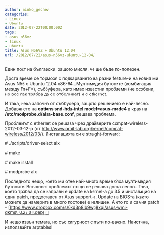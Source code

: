 ```yaml
---
author: minko_gechev
categories:
- Linux
- Ubuntu
date: 2012-07-22T00:00:00Z
tags:
- asus n56vz
- linux
- ubuntu
title: Asus N56VZ + Ubuntu 12.04
url: /2012/07/22/asus-n56vz-ubuntu-12-04/
---
```


Един пост на български, защото мисля, че ще бъде по-полезен.

Доста време се тормозя с подкарването на разни feature-и на новия ми Asus N56 с Ubuntu 12.04 x86-64...Мултимедия бутоните (комбинация между Fn+F*), съббуфера, като имах известни проблеми (не особени, но все пак трябва да се отбележат) и с ethernet.

И така, нека започна от съббуфера, защото решението е най-лесно. Добавянето на <strong id="internal-source-marker_0.20856572198681533">options snd-hda-intel model=asus-mode4 </strong>в края на <strong id="internal-source-marker_0.20856572198681533"> /etc/modprobe.d/<strong id="internal-source-marker_0.20856572198681533">alsa-base.conf</strong></strong>, решава проблема.

Проблемът с ethernet се решава чрез драйверите compat-wireless-2012-03-12-p (от <http://www.orbit-lab.org/kernel/compat-wireless/2012/03/>). Инсталацията си е straight-forward:

\# ./scripts/driver-select alx

\# make

\# make install

\# modprobe alx

Последното нещо, което ми отне най-много време бяха мултимедия бутоните. Всъщност проблемът също се решава доста лесно...Това, което трябва да се направи е update на kernel-а до 3.5 и инсталация на един patch, предоставен от Asus support-а. Update на BIOS-а (както можете да намерите в много постове) е излишен. А ето го и самия patch - [https://www.dropbox.com/s/0kd3p8lb9wg8xqi/asus-wmi-dkms\_0.2\_all.deb][1]

И нещо извън темата, но със сигурност с пъти по-важно. Наистина, използвайте arptables!

 [1]: https://www.dropbox.com/s/0kd3p8lb9wg8xqi/asus-wmi-dkms_0.2_all.deb